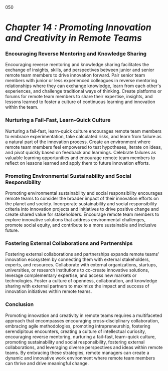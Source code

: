  050


# ***Chapter 14 : Promoting Innovation and Creativity in Remote Teams***


###  **Encouraging Reverse Mentoring and Knowledge Sharing**

Encouraging reverse mentoring and knowledge sharing facilitates the exchange of insights, skills, and perspectives between junior and senior remote team members to drive innovation forward. Pair senior team members with junior or less experienced colleagues in reverse mentoring relationships where they can exchange knowledge, learn from each other's experiences, and challenge traditional ways of thinking. Create platforms or forums for remote team members to share their expertise, insights, and lessons learned to foster a culture of continuous learning and innovation within the team.

### **Nurturing a Fail-Fast, Learn-Quick Culture**

Nurturing a fail-fast, learn-quick culture encourages remote team members to embrace experimentation, take calculated risks, and learn from failure as a natural part of the innovation process. Create an environment where remote team members feel empowered to test hypotheses, iterate on ideas, and pivot quickly based on feedback and learnings. Celebrate failures as valuable learning opportunities and encourage remote team members to reflect on lessons learned and apply them to future innovation efforts.

### **Promoting Environmental Sustainability and Social Responsibility**

Promoting environmental sustainability and social responsibility encourages remote teams to consider the broader impact of their innovation efforts on the planet and society. Incorporate sustainability and social responsibility criteria into innovation projects and initiatives to drive positive change and create shared value for stakeholders. Encourage remote team members to explore innovative solutions that address environmental challenges, promote social equity, and contribute to a more sustainable and inclusive future.

### **Fostering External Collaborations and Partnerships**

Fostering external collaborations and partnerships expands remote teams' innovation ecosystem by connecting them with external stakeholders, experts, and resources. Collaborate with external organizations, startups, universities, or research institutions to co-create innovative solutions, leverage complementary expertise, and access new markets or technologies. Foster a culture of openness, collaboration, and knowledge sharing with external partners to maximize the impact and success of innovation initiatives within remote teams.

### **Conclusion**

Promoting innovation and creativity in remote teams requires a multifaceted approach that encompasses encouraging cross-disciplinary collaboration, embracing agile methodologies, promoting intrapreneurship, fostering serendipitous encounters, creating a culture of intellectual curiosity, encouraging reverse mentoring, nurturing a fail-fast, learn-quick culture, promoting sustainability and social responsibility, fostering external collaborations, and leveraging diverse perspectives and ideas within remote teams. By embracing these strategies, remote managers can create a dynamic and innovative work environment where remote team members can thrive and drive meaningful change.
